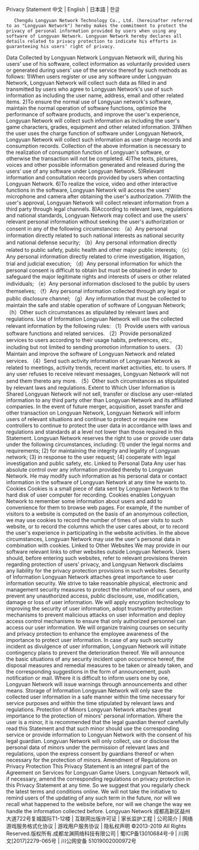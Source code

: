 Privacy Statement
中文 | English | 日本語 | 한글

       Chengdu Longyuan Network Technology Co., Ltd. (hereinafter referred to as "Longyuan Network") hereby makes the commitment to protect the privacy of personal information provided by users when using any software of Longyuan Network. Longyuan Network hereby declares all details related to privacy protection to indicate his efforts in guaranteeing his users’ right of privacy.
Data Collected by Longyuan Network
Longyuan Network will, during his users’ use of his software, collect information as voluntarily provided users or generated during users’ use of the service thereof by such methods as follows:
1)When users register or use any software under Longyuan Network, Longyuan Network will collect such data as filled in and transmitted by users who agree to Longyuan Network's use of such information as including the user name, address, email and other related items.
2)To ensure the normal use of Longyuan network's software, maintain the normal operation of software functions, optimize the performance of software products, and improve the user's experience, Longyuan Network will collect such information as including the user's game characters, grades, equipment and other related information.
3)When the user uses the charge function of software under Longyuan Network, Longyuan Network will collect such information as user charge records and consumption records. Collection of the above information is necessary to the realization of consumption function of Longyuan's software, or otherwise the transaction will not be completed.
4)The texts, pictures, voices and other possible information generated and released during the users’ use of any software under Longyuan Network.
5)Relevant information and consultation records provided by users when contacting Longyuan Network.
6)To realize the voice, video and other interactive functions in the software, Longyuan Network will access the users' microphone and camera after obtaining the user's authorization.
7)With the user's approval, Longyuan Network will collect relevant information from a third party through legal channels.
8)According to relevant laws, regulations and national standards, Longyuan Network may collect and use the users' relevant personal information without seeking the user's authorization or consent in any of the following circumstances:
       （a）Any personal information directly related to such national interests as national security and national defense security;
       （b）Any personal information directly related to public safety, public health and other major public interests;
       （c）Any personal information directly related to crime investigation, litigation, trial and judicial execution;
       （d）Any personal information for which the personal consent is difficult to obtain but must be obtained in order to safeguard the major legitimate rights and interests of users or other related individuals;
       （e）Any personal information disclosed to the public by users themselves;
       （f）Any personal information collected through any legal or public disclosure channel;
       （g）Any information that must be collected to maintain the safe and stable operation of software of Longyuan Network;
       （h）Other such circumstances as stipulated by relevant laws and regulations.
Use of Information
Longyuan Network will use the collected relevant information by the following rules:
（1）Provide users with various software functions and related services.
（2）Provide personalized services to users according to their usage habits, preferences, etc., including but not limited to sending promotion information to users.
（3）Maintain and improve the software of Longyuan Network and related services.
（4）Send such activity information of Longyuan Network as related to meetings, activity trends, recent market activities, etc. to users. If any user refuses to receive relevant messages, Longyuan Network will not send them thereto any more.
（5）Other such circumstances as stipulated by relevant laws and regulations.
Extent to Which User Information is Shared
       Longyuan Network will not sell, transfer or disclose any user-related information to any third party other than Longyuan Network and its affiliated companies.
       In the event of future merger, acquisition, asset transfer and other transaction on Longyuan Network, Longyuan Network will inform users of relevant situations and continue to protect or require new controllers to continue to protect the user data in accordance with laws and regulations and standards at a level not lower than those required in this Statement.
       Longyuan Network reserves the right to use or provide user data under the following circumstances, including: (1) under the legal norms and requirements; (2) for maintaining the integrity and legality of Longyuan network; (3) in response to the user request; (4) cooperate with legal investigation and public safety, etc.
Linked to Personal Data
       Any user has absolute control over any information provided thereby to Longyuan Network. He may modify such information as his personal data or contact information in the software of Longyuan Network at any time he wants to.
Cookies
       Cookies is a small piece of data sent by Longyuan Network to the hard disk of user computer for recording. Cookies enables Longyuan Network to remember some information about users and add to convenience for them to browse web pages. For example, if the number of visitors to a website is computed on the basis of an anonymous collection, we may use cookies to record the number of times of user visits to such website, or to record the columns which the user cares about, or to record the user's experience in participating in the website activities. In the above circumstances, Longyuan Network may use the user's personal data in combination with cookies.
Linked to Other Websites
       We may provide in our software relevant links to other websites outside Longyuan Network. Users should, before entering such websites, refer to relevant provisions therein regarding protection of users' privacy, and Longyuan Network disclaims any liability for the privacy protection provisions in such websites.
Security of Information
Longyuan Network attaches great importance to user information security. We strive to take reasonable physical, electronic and management security measures to protect the information of our users, and prevent any unauthorized access, public disclosure, use, modification, damage or loss of user information. We will apply encryption technology to improving the security of user information, adopt trustworthy protection mechanisms to prevent malicious attacks on user information and deploy access control mechanisms to ensure that only authorized personnel can access our user information. We will organize training courses on security and privacy protection to enhance the employee awareness of the importance to protect user information.
In case of any such security incident as divulgence of user information, Longyuan Network will initiate contingency plans to prevent the deterioration thereof. We will announce the basic situations of any security incident upon occurrence hereof, the disposal measures and remedial measures to be taken or already taken, and the corresponding suggestions in the form of announcement, push notification or mail. Where it is difficult to inform users one by one, Longyuan Network will issue warnings through announcements and other means.
Storage of Information
Longyuan Network will only save the collected user information in a safe manner within the time necessary for service purposes and within the time stipulated by relevant laws and regulations.
Protection of Minors
Longyuan Network attaches great importance to the protection of minors' personal information. Where the user is a minor, it is recommended that the legal guardian thereof carefully read this Statement and that such minor should use the corresponding service or provide information to Longyuan Network with the consent of his legal guardian. Longyuan Network will only collect, use or disclose the personal data of minors under the permission of relevant laws and regulations, upon the express consent by guardians thereof or when necessary for the protection of minors.
Amendment of Regulations on Privacy Protection
This Privacy Statement is an integral part of the Agreement on Services for Longyuan Game Users. Longyuan Network will, if necessary, amend the corresponding regulations on privacy protection in this Privacy Statement at any time. So we suggest that you regularly check the latest terms and conditions online. We will not take the initiative to remind users of the updating of any such term in the future, nor will we recall what happened to the website before, nor will we change the way we handle the information collected before.
Longyuan Network
成都高新区益州大道722号复城国际T1-12楼 | 互联网出版许可证 | 家长监护工程 | 公司简介 | 网络游戏服务格式化协议 | 游戏用户服务协议 | 隐私权声明
©2013-2019 All Rights Reserved.版权所有.成都龙渊网络科技有限公司 | 蜀ICP备13010684号-9 | 川网文[2017]2279-065号 | 川公网安备 51019002000972号